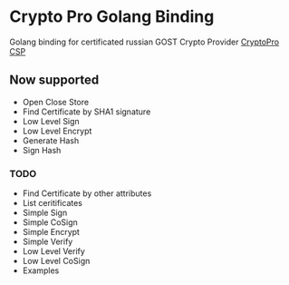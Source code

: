 # Crypto Pro Golang Binding

Golang binding for certificated russian GOST Crypto Provider [CryptoPro CSP](https://cryptopro.ru/products/cryptopro-csp)

## Now supported 

* Open Close Store
* Find Certificate by SHA1 signature
* Low Level Sign
* Low Level Encrypt
* Generate Hash
* Sign Hash


### TODO

* Find Certificate by other attributes
* List ceritificates
* Simple Sign
* Simple CoSign
* Simple Encrypt
* Simple Verify
* Low Level Verify
* Low Level CoSign
* Examples


